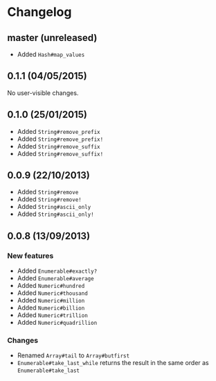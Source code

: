 # Changelog

## master (unreleased)

* Added `Hash#map_values`

## 0.1.1 (04/05/2015)

No user-visible changes.

## 0.1.0 (25/01/2015)

* Added `String#remove_prefix`
* Added `String#remove_prefix!`
* Added `String#remove_suffix`
* Added `String#remove_suffix!`

## 0.0.9 (22/10/2013)

* Added `String#remove`
* Added `String#remove!`
* Added `String#ascii_only`
* Added `String#ascii_only!`

## 0.0.8 (13/09/2013)

### New features

* Added `Enumerable#exactly?`
* Added `Enumerable#average`
* Added `Numeric#hundred`
* Added `Numeric#thousand`
* Added `Numeric#million`
* Added `Numeric#billion`
* Added `Numeric#trillion`
* Added `Numeric#quadrillion`

### Changes

* Renamed `Array#tail` to `Array#butfirst`
* `Enumerable#take_last_while` returns the result in the same order as `Enumerable#take_last`
